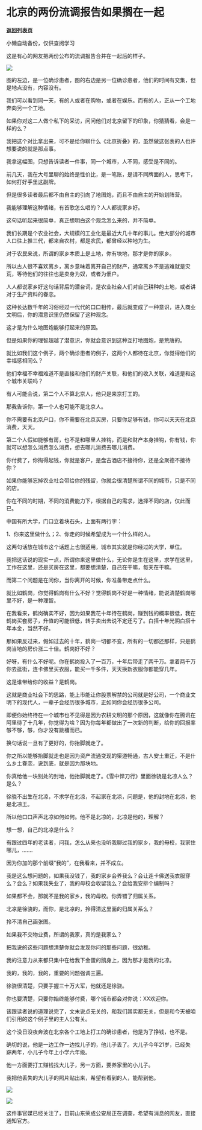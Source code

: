 # 北京的两份流调报告如果搁在一起

[**返回列表页**](/gzh/记忆承载)

小懒自动备份，仅供查阅学习

这是有心的网友把两份公布的流调报告合并在一起后的样子。  

  

![](https://mmbiz.qpic.cn/mmbiz_png/aYCQDPqZ8kxyZJyABLL4M47J7lcMu8xpw5Zh2Nw6ibWIhOJxqr6s8m8k0efuOBzpseZib6Vdgxmh1zjnl2GHSiaIw/640?wx_fmt=png)

  

图的左边，是一位确诊患者，图的右边是另一位确诊患者，他们的时间有交集，但是地点没有，内容没有。

  

我们可以看到同一天，有的人或者在购物，或者在娱乐。而有的人，正从一个工地奔向另一个工地。

  

如果你对这二人做个私下的采访，问问他们对北京留下的印象，你猜猜看，会是一样的么？

  

我把这个对比拿出来，可不是给你聊什么《北京折叠》的，虽然做这张表的人也许想要说的就是那点事。

  

我拿这幅图，只想告诉读者一件事，同一个城市，人不同，感受是不同的。  

  

前几天，我在大号里聊的始终是性价比，是一笔账，是请不同牌面的人，思考下，如何打好手里这副牌。  

  

但是很多读者最后都不由自主的引向了地图炮，而且不由自主的开始划阵营。

  

我能够理解这种情绪，有首歌怎么唱的？人人都说家乡好。

  

这句话听起来很简单，真正想明白这个观念怎么来的，并不简单。  

  

我们长期是个农业社会，大规模的工业化是最近大几十年的事儿。绝大部分的城市人口往上推三代，都来自农村，都是农民，都曾经以种地为生。

  

对于农民来说，所谓的家乡本质上是土地，你有块地，那才是你的家乡。

  

所以古人很不喜欢离乡，离乡意味着离开自己的财产，通常离乡不是逃难就是灾荒，等待他们的往往也是卖身为奴，或者为佃户。

  

人人都说家乡好这句话背后的潜台词，是农业社会人们对自己耕种的土地，或者讲对于生产资料的眷恋。

  

这种长达数千年的习俗经过一代代的口口相传，最后就变成了一种意识，进入商业文明后，你的潜意识里仍然保留了这种观念。  

  

这才是为什么地图炮能够打起来的原因。

  

但是如果你的理智超越了潜意识，你就会意识到这种互打地图炮，是荒唐的。  

  

就比如我们这个例子，两个确诊患者的例子，这两个人都待在北京，你觉得他们的幸福感相同么？  

  

他们幸福不幸福难道不是直接和他们的财产关联，和他们的收入关联，难道是和这个城市关联吗？

  

有人可能会说，第二个人不算北京人，他只是来京打工的。  

  

那我告诉你，第一个人也可能不是北京人。  

  

你不需要有北京户口，你不需要在北京买房，只要你足够有钱，你可以天天在北京消费，天天。

  

第二个人假如能够有房，也不是和哪里人挂钩，而是和财产本身挂钩，你有钱，你就可以想怎么消费怎么消费，想去哪儿消费去哪儿消费。  

  

你付费了，你掏得起钱，你就是客户，是盘古酒店不接待你，还是全聚德不接待你？

  

如果你能够忘掉农业社会带给你的残留，你就会很清楚所谓不同的城市，只是不同的店。  

  

你在不同的时期，不同的消费能力下，根据自己的需求，选择不同的店，仅此而已。  

  

中国有所大学，门口立着块石头，上面有两行字：  

  

1、你来这里做什么；2、你走的时候希望成为一个什么样的人。

  

这两句话放在城市这个话题上也很适用，城市其实就是你经过的大学，单位。  

  

我把这话说的现实一点，所谓你来这里做什么，无论你是生在这里，求学在这里，工作在这里，还是买房在这里，都要想清楚，自己在干嘛，每天在干嘛。  

  

而第二个问题是在问你，当你离开的时候，你准备带走点什么。

  

就比如鹤岗，你觉得鹤岗有什么不好？觉得鹤岗不好是一种情绪，能说清楚鹤岗哪里不好，是一种理智。  

  

在我看来，鹤岗确实不好，因为如果我花十年待在鹤岗，赚到钱的概率很低，我在鹤岗买套房子，升值的可能很低，转手卖出去说不定还亏了。白搭十年光阴白搭十年本金，当然不好。  

  

那如果反过来，假如过去的十年，鹤岗一切都不变，所有的一切都还那样，只是鹤岗当地的房价涨二十倍。鹤岗好不好？  

  

好呀，有什么不好呢。你在鹤岗投入了一百万，十年后带走了两千万。拿着两千万你去逛街，连卡佛里买衣服，能买一千多件，天天换新衣服你都能穿几年。

  

这是谁带给你的收益？是鹤岗。

  

这就是商业社会下的思路，能上市能让你股票解禁的公司就是好公司，一个商业文明下的现代人，一辈子会经历很多城市，正如同你会经历很多公司。  

  

即便你始终待在一个城市也不见得是因为农耕文明的那个原因，这就像你在腾讯在阿里待了十几年，你觉得为啥？因为你每年都做出了一次新的判断，给你的回报率够不够，够，你才没有跳槽而已。  

  

换句话说一旦有了更好的，你抬脚就走了。  

  

你之所以能够抬脚就走也是因为资产流通变现的渠道畅通，古人安土重迁，不是什么乡土眷恋，说到底，就是因为那块地。

  

你真给他一块别处的封地，他抬脚就走了。《雪中悍刀行》里面徐骁是北凉人么？是么？

  

徐骁不出生在北凉，不求学在北凉，不起家在北凉，问题是，他的封地在北凉，他是北凉王。

  

所以他口口声声北凉如何如何。他不是北凉的，北凉是他的，理解？  

  

想一想，自己的北凉是什么？  

  

有跟过四年的老读者，问我，怎么从来也没听我聊过我的家乡，我的母校，我家住哪儿，.......  

  

因为你加的那个前缀“我的”，在我看来，并不成立。  

  

我是这么想问题的，如果我没钱了，我的家乡会养我么？会让连卡佛送我衣服穿么？会么？如果我失业了，我的母校会收留我么？会给我安排个编制吗？

  

如果都不会，那就不是我的家乡，我的母校。你弄错了归属关系。

  

北凉是徐骁的，而你，是北凉的，拎得清这里面的归属关系么？

  

拎不清自己画张图。

  

如果我不交物业费，所谓的我家，真的是我家么？  

  

把我说的这些问题想清楚你就会发现你问的那些问题，很幼稚。  

  

我的注意力从来都只集中在给我下金蛋的鹅身上，因为那才是我的北凉。  

  

我的，我的，我的，重要的问题强调三遍。

  

徐骁很清楚，只要手握三十万大军，他就还是徐骁。

  

你也要清楚，只要你始终能够付费，哪个城市都会对你说：XX欢迎你。

  

该跟读者说的道理说完了，文末说点无关的，和我们其实都无关，但是和今天被咱们引用的这个例子里的主人公有关。

  

这个没日没夜奔波在北京各个工地上打工的确诊患者，他是为了挣钱，也不是。  

  

确切的说，他是一边工作一边找儿子的，他儿子丢了。大儿子今年21岁，已经失踪两年，小儿子今年上小学六年级。

  

他一方面要打工赚钱找大儿子，另一方面，要养家里的小儿子。  

  

我把他丢失的大儿子的照片贴出来，希望有看到的人，能帮到他。

  

![](https://mmbiz.qpic.cn/mmbiz_jpg/aYCQDPqZ8kxyZJyABLL4M47J7lcMu8xpia5uWOEIObKkWdcJo4WsJuV3BGv6gubKZoaRkclliaUspSibuPwIgdqbw/640?wx_fmt=jpeg)

![](https://mmbiz.qpic.cn/mmbiz_jpg/aYCQDPqZ8kxyZJyABLL4M47J7lcMu8xprN62zcttflBViaibcZg7xsmq8PXicYYUicqbMiaCMz57dMrpGFTncBwJZJQ/640?wx_fmt=jpeg)

  

这件事官媒已经关注了，目前山东荣成公安局正在调查，希望有消息的网友，直接通知官方。


